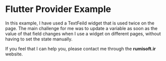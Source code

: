 # Flutter Provider Example


In this example, I have used a TextFeild widget that is used twice on the page.
The main challenge for me was to update a variable as soon as the value of that field changes when I use a widget on different pages, without having to set the state manually.


If you feel that I can help you, please contact me through the <strong>rumisoft.ir</strong> website.


